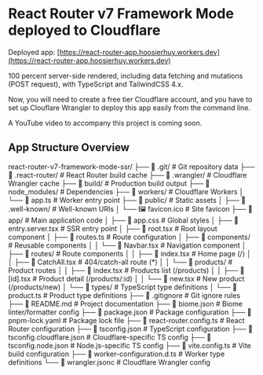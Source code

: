 # React Router v7 Framework Mode deployed to Cloudflare

Deployed app: [https://react-router-app.hoosierhuy.workers.dev](https://react-router-app.hoosierhuy.workers.dev)

100 percent server-side rendered, including data fetching and mutations (POST request), with TypeScript and TailwindCSS 4.x.

Now, you will need to create a free tier Cloudflare account,  and you have to set up Clouflare Wrangler to deploy this app easily from the command line.

A YouTube video to accompany this project is coming soon.

## App Structure Overview

react-router-v7-framework-mode-ssr/
├── 📁 .git/                          # Git repository data
├── 📁 .react-router/                 # React Router build cache
├── 📁 .wrangler/                     # Cloudflare Wrangler cache
├── 📁 build/                         # Production build output
├── 📁 node_modules/                  # Dependencies
├── 📁 workers/                       # Cloudflare Workers
│   └── 📄 app.ts                     # Worker entry point
├── 📁 public/                        # Static assets
│   ├── 📁 .well-known/              # Well-known URIs
│   └── 🖼️ favicon.ico               # Site favicon
├── 📁 app/                           # Main application code
│   ├── 📄 app.css                    # Global styles
│   ├── 📄 entry.server.tsx           # SSR entry point
│   ├── 📄 root.tsx                   # Root layout component
│   ├── 📄 routes.ts                  # Route configuration
│   ├── 📁 components/                # Reusable components
│   │   └── 📄 Navbar.tsx            # Navigation component
│   ├── 📁 routes/                    # Route components
│   │   ├── 📄 index.tsx             # Home page (/)
│   │   ├── 📄 CatchAll.tsx          # 404/catch-all route (*)
│   │   └── 📁 products/             # Product routes
│   │       ├── 📄 index.tsx         # Products list (/products)
│   │       ├── 📄 [id].tsx          # Product detail (/products/:id)
│   │       └── 📄 new.tsx           # New product (/products/new)
│   └── 📁 types/                     # TypeScript type definitions
│       └── 📄 product.ts            # Product type definitions
├── 📄 .gitignore                     # Git ignore rules
├── 📄 README.md                      # Project documentation
├── 📄 biome.json                     # Biome linter/formatter config
├── 📄 package.json                   # Package configuration
├── 📄 pnpm-lock.yaml                 # Package lock file
├── 📄 react-router.config.ts         # React Router configuration
├── 📄 tsconfig.json                  # TypeScript configuration
├── 📄 tsconfig.cloudflare.json       # Cloudflare-specific TS config
├── 📄 tsconfig.node.json             # Node.js-specific TS config
├── 📄 vite.config.ts                 # Vite build configuration
├── 📄 worker-configuration.d.ts      # Worker type definitions
└── 📄 wrangler.jsonc                 # Cloudflare Wrangler config